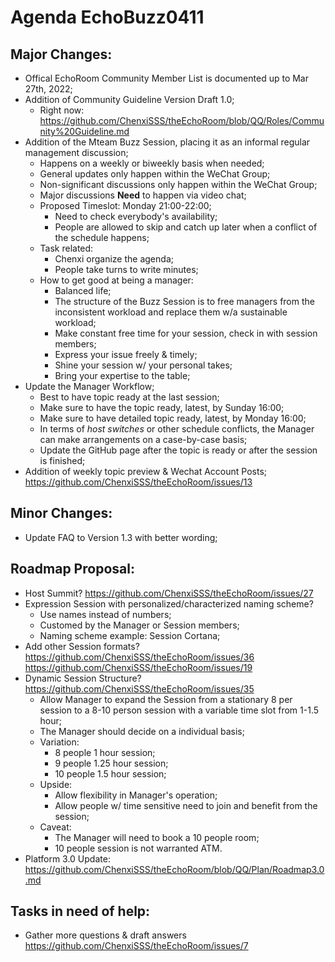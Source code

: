 # Agenda EchoBuzz0411

## Major Changes:
* Offical EchoRoom Community Member List is documented up to Mar 27th, 2022;
* Addition of Community Guideline Version Draft 1.0;
  * Right now: https://github.com/ChenxiSSS/theEchoRoom/blob/QQ/Roles/Community%20Guideline.md
* Addition of the Mteam Buzz Session, placing it as an informal regular management discussion;
  * Happens on a weekly or biweekly basis when needed;
  * General updates only happen within the WeChat Group;
  * Non-significant discussions only happen within the WeChat Group;
  * Major discussions **Need** to happen via video chat;
  * Proposed Timeslot: Monday 21:00-22:00;
    * Need to check everybody's availability;
    * People are allowed to skip and catch up later when a conflict of the schedule happens;
  * Task related:
    * Chenxi organize the agenda;
    * People take turns to write minutes;
  * How to get good at being a manager:
    * Balanced life;
    * The structure of the Buzz Session is to free managers from the inconsistent workload and replace them w/a sustainable workload;
    * Make constant free time for your session, check in with session members;
    * Express your issue freely & timely;
    * Shine your session w/ your personal takes;
    * Bring your expertise to the table; 
* Update the Manager Workflow;
  * Best to have topic ready at the last session;
  * Make sure to have the topic ready, latest, by Sunday 16:00;
  * Make sure to have detailed topic ready, latest, by Monday 16:00;
  * In terms of *host switches* or other schedule conflicts, the Manager can make arrangements on a case-by-case basis; 
  * Update the GitHub page after the topic is ready or after the session is finished;
* Addition of weekly topic preview & Wechat Account Posts; https://github.com/ChenxiSSS/theEchoRoom/issues/13

## Minor Changes:
* Update FAQ to Version 1.3 with better wording;

## Roadmap Proposal:
* Host Summit? https://github.com/ChenxiSSS/theEchoRoom/issues/27
* Expression Session with personalized/characterized naming scheme?
  * Use names instead of numbers;
  * Customed by the Manager or Session members;
  * Naming scheme example: Session Cortana;
* Add other Session formats? https://github.com/ChenxiSSS/theEchoRoom/issues/36 https://github.com/ChenxiSSS/theEchoRoom/issues/19
* Dynamic Session Structure? https://github.com/ChenxiSSS/theEchoRoom/issues/35
  * Allow Manager to expand the Session from a stationary 8 per session to a 8-10 person session with a variable time slot from 1-1.5 hour;
  * The Manager should decide on a individual basis;
  * Variation:
    * 8 people 1 hour session;
    * 9 people 1.25 hour session;
    * 10 people 1.5 hour session;
  * Upside:
    * Allow flexibility in Manager's operation;
    * Allow people w/ time sensitive need to join and benefit from the session;
  * Caveat:
    * The Manager will need to book a 10 people room;
    * 10 people session is not warranted ATM.
* Platform 3.0 Update: https://github.com/ChenxiSSS/theEchoRoom/blob/QQ/Plan/Roadmap3.0.md

## Tasks in need of help:
* Gather more questions & draft answers https://github.com/ChenxiSSS/theEchoRoom/issues/7

